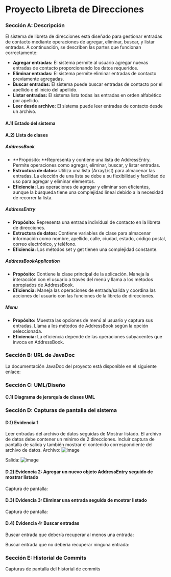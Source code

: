 # Proyecto Libreta de Direcciones

### Sección A: Descripción
El sistema de libreta de direcciones está diseñado para gestionar entradas de contacto mediante operaciones de agregar, eliminar, buscar, y listar entradas. A continuación, se describen las partes que funcionan correctamente:
- **Agregar entradas:** El sistema permite al usuario agregar nuevas entradas de contacto proporcionando los datos requeridos.
- **Eliminar entradas:** El sistema permite eliminar entradas de contacto previamente agregadas.
- **Buscar entradas:** El sistema puede buscar entradas de contacto por el apellido o el inicio del apellido.
- **Listar entradas:** El sistema lista todas las entradas en orden alfabético por apellido.
- **Leer desde archivo:** El sistema puede leer entradas de contacto desde un archivo.

#### A.1) Estado del sistema

#### A.2) Lista de clases
##### AddressBook
- **Propósito: **Representa y contiene una lista de AddressEntry. Permite operaciones como agregar, eliminar, buscar, y listar entradas.
- **Estructura de datos:** Utiliza una lista (ArrayList) para almacenar las entradas. La elección de una lista se debe a su flexibilidad y facilidad de uso para agregar y eliminar elementos.
- **Eficiencia:** Las operaciones de agregar y eliminar son eficientes, aunque la búsqueda tiene una complejidad lineal debido a la necesidad de recorrer la lista.

##### AddressEntry
- **Propósito:** Representa una entrada individual de contacto en la libreta de direcciones.
- **Estructura de datos:** Contiene variables de clase para almacenar información como nombre, apellido, calle, ciudad, estado, código postal, correo electrónico, y teléfono.
- **Eficiencia:** Los métodos set y get tienen una complejidad constante.

##### AddressBookApplication
- **Propósito:** Contiene la clase principal de la aplicación. Maneja la interacción con el usuario a través del menú y llama a los métodos apropiados de AddressBook.
- **Eficiencia:** Maneja las operaciones de entrada/salida y coordina las acciones del usuario con las funciones de la libreta de direcciones.

##### Menu
- **Propósito:** Muestra las opciones de menú al usuario y captura sus entradas. Llama a los métodos de AddressBook según la opción seleccionada.
- **Eficiencia:** La eficiencia depende de las operaciones subyacentes que invoca en AddressBook.

### Sección B: URL de JavaDoc
La documentación JavaDoc del proyecto está disponible en el siguiente enlace:

### Sección C: UML/Diseño
#### C.1) Diagrama de jerarquía de clases UML


### Sección D: Capturas de pantalla del sistema
#### D.1) Evidencia 1
Leer entradas del archivo de datos seguidas de Mostrar listado. El archivo de datos debe contener un mínimo de 2 direcciones. Incluir captura de pantalla de salida y también mostrar el contenido correspondiente del archivo de datos.
Archivo: 
![image](https://github.com/josephaven/Avenda-o_LibretaDirecciones./assets/153795069/e71d7d9b-8ac3-453d-8afb-9af66d7ec402)

Salida:
![image](https://github.com/josephaven/Avenda-o_LibretaDirecciones./assets/153795069/e7aba8c1-066e-4751-9878-69a377677fcf)

#### D.2) Evidencia 2: Agregar un nuevo objeto AddressEntry seguido de mostrar listado
Captura de pantalla:


#### D.3) Evidencia 3: Eliminar una entrada seguida de mostrar listado
Captura de pantalla:


#### D.4) Evidencia 4: Buscar entradas
Buscar entrada que debería recuperar al menos una entrada:


Buscar entrada que no debería recuperar ninguna entrada:


### Sección E: Historial de Commits
Capturas de pantalla del historial de commits
